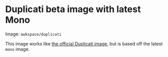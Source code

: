 # Duplicati beta image with latest Mono

Image: `awkspace/duplicati`

This image works like [the official Duplicati image][1], but is based off the
latest `mono` image.

[1]: https://hub.docker.com/r/duplicati/duplicati/

